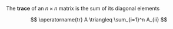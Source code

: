 The **trace** of an $n \times n$ matrix is the sum of its diagonal elements

$$
\operatorname{tr} A \triangleq \sum_{i=1}^n A_{ii}
$$
